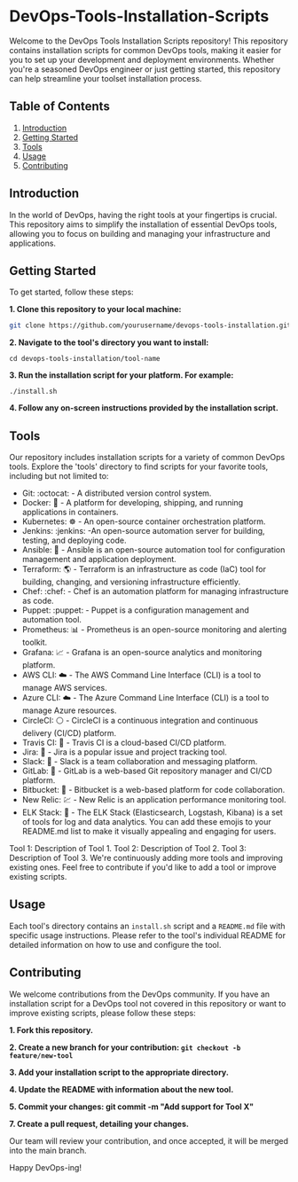 # DevOps-Tools-Installation-Scripts


Welcome to the DevOps Tools Installation Scripts repository! This repository contains installation scripts for common DevOps tools, making it easier for you to set up your development and deployment environments. Whether you're a seasoned DevOps engineer or just getting started, this repository can help streamline your toolset installation process.

## Table of Contents

1. [Introduction](#introduction)
2. [Getting Started](#getting-started)
3. [Tools](#tools)
4. [Usage](#usage)
5. [Contributing](#contributing)


## Introduction

In the world of DevOps, having the right tools at your fingertips is crucial. This repository aims to simplify the installation of essential DevOps tools, allowing you to focus on building and managing your infrastructure and applications.

## Getting Started

To get started, follow these steps:

**1. Clone this repository to your local machine:**

```bash
git clone https://github.com/yourusername/devops-tools-installation.git
```

**2. Navigate to the tool's directory you want to install:**
```
cd devops-tools-installation/tool-name
```

**3. Run the installation script for your platform. For example:**

```
./install.sh
```

**4. Follow any on-screen instructions provided by the installation script.**

## Tools
Our repository includes installation scripts for a variety of common DevOps tools. Explore the 'tools' directory to find scripts for your favorite tools, including but not limited to:

* Git: :octocat: - A distributed version control system.
* Docker: :whale: - A platform for developing, shipping, and running applications in containers.
* Kubernetes: :wheel_of_dharma: - An open-source container orchestration platform.
* Jenkins: :jenkins: -An open-source automation server for building, testing, and deploying code.
* Ansible: :robot: - Ansible is an open-source automation tool for configuration management and application deployment.
* Terraform: :earth_americas: - Terraform is an infrastructure as code (IaC) tool for building, changing, and versioning infrastructure efficiently.
* Chef: :chef: - Chef is an automation platform for managing infrastructure as code.
* Puppet: :puppet: - Puppet is a configuration management and automation tool.
* Prometheus: :bar_chart: - Prometheus is an open-source monitoring and alerting toolkit.
* Grafana: :chart_with_upwards_trend: - Grafana is an open-source analytics and monitoring platform.
* AWS CLI: :cloud: - The AWS Command Line Interface (CLI) is a tool to manage AWS services.
* Azure CLI: :cloud: - The Azure Command Line Interface (CLI) is a tool to manage Azure resources.
* CircleCI: :white_circle: - CircleCI is a continuous integration and continuous delivery (CI/CD) platform.
* Travis CI: :rocket: - Travis CI is a cloud-based CI/CD platform.
* Jira: :bug: - Jira is a popular issue and project tracking tool.
* Slack: :speech_balloon: - Slack is a team collaboration and messaging platform.
* GitLab: :orange_book: - GitLab is a web-based Git repository manager and CI/CD platform.
* Bitbucket: :blue_book: - Bitbucket is a web-based platform for code collaboration.
* New Relic: :chart: - New Relic is an application performance monitoring tool.
* ELK Stack: :elephant: - The ELK Stack (Elasticsearch, Logstash, Kibana) is a set of tools for log and data analytics.
You can add these emojis to your README.md list to make it visually appealing and engaging for users.

Tool 1: Description of Tool 1.
Tool 2: Description of Tool 2.
Tool 3: Description of Tool 3.
We're continuously adding more tools and improving existing ones. Feel free to contribute if you'd like to add a tool or improve existing scripts.

## Usage
Each tool's directory contains an `install.sh` script and a `README.md` file with specific usage instructions. Please refer to the tool's individual README for detailed information on how to use and configure the tool.

## Contributing
We welcome contributions from the DevOps community. If you have an installation script for a DevOps tool not covered in this repository or want to improve existing scripts, please follow these steps:

**1. Fork this repository.**

**2. Create a new branch for your contribution: `git checkout -b feature/new-tool`**

**3. Add your installation script to the appropriate directory.**

**4. Update the README with information about the new tool.**

**5. Commit your changes: git commit -m "Add support for Tool X"**

**7. Create a pull request, detailing your changes.**

Our team will review your contribution, and once accepted, it will be merged into the main branch.



Happy DevOps-ing!












